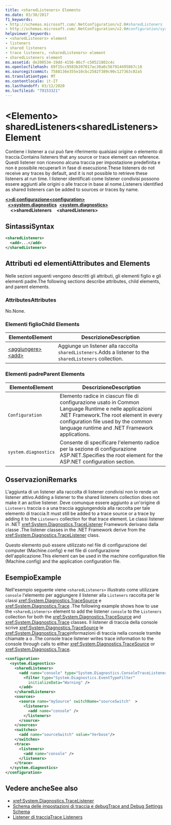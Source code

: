 ```yaml
---
title: <sharedListeners> Elemento
ms.date: 03/30/2017
f1_keywords:
- http://schemas.microsoft.com/.NetConfiguration/v2.0#sharedListeners
- http://schemas.microsoft.com/.NetConfiguration/v2.0#configuration/system.diagnostics/sharedListeners
helpviewer_keywords:
- <sharedListeners> element
- listeners
- shared listeners
- trace listeners, <sharedListeners> element
- sharedListeners element
ms.assetid: de200534-19dd-4156-86cf-c50521802c4c
ms.openlocfilehash: 69f15cc9583b397017ac30a0c567914495867c18
ms.sourcegitcommit: 7588136e355e10cbc2582f389c90c127363c02a5
ms.translationtype: MT
ms.contentlocale: it-IT
ms.lasthandoff: 03/12/2020
ms.locfileid: "79153321"
---
```

# <a name="sharedlisteners-element"></a><span data-ttu-id="46993-102">\<Elemento> sharedListeners</span><span class="sxs-lookup"><span data-stu-id="46993-102">\<sharedListeners> Element</span></span>
<span data-ttu-id="46993-103">Contiene i listener a cui può fare riferimento qualsiasi origine o elemento di traccia.</span><span class="sxs-lookup"><span data-stu-id="46993-103">Contains listeners that any source or trace element can reference.</span></span>  <span data-ttu-id="46993-104">Questi listener non ricevono alcuna traccia per impostazione predefinita e non è possibile recuperarli in fase di esecuzione.</span><span class="sxs-lookup"><span data-stu-id="46993-104">These listeners do not receive any traces by default, and it is not possible to retrieve these listeners at run time.</span></span> <span data-ttu-id="46993-105">I listener identificati come listener condivisi possono essere aggiunti alle origini o alle tracce in base al nome.</span><span class="sxs-lookup"><span data-stu-id="46993-105">Listeners identified as shared listeners can be added to sources or traces by name.</span></span>  
  
[<span data-ttu-id="46993-106">**\<>di configurazione**</span><span class="sxs-lookup"><span data-stu-id="46993-106">**\<configuration>**</span></span>](../configuration-element.md)  
<span data-ttu-id="46993-107">&nbsp;&nbsp;[**\<>system.diagnostics**](system-diagnostics-element.md)</span><span class="sxs-lookup"><span data-stu-id="46993-107">&nbsp;&nbsp;[**\<system.diagnostics>**](system-diagnostics-element.md)</span></span>  
<span data-ttu-id="46993-108">&nbsp;&nbsp;&nbsp;&nbsp;**\<>sharedListeners**</span><span class="sxs-lookup"><span data-stu-id="46993-108">&nbsp;&nbsp;&nbsp;&nbsp;**\<sharedListeners>**</span></span>  
  
## <a name="syntax"></a><span data-ttu-id="46993-109">Sintassi</span><span class="sxs-lookup"><span data-stu-id="46993-109">Syntax</span></span>  
  
```xml  
<sharedListeners>
  <add>...</add>  
</sharedListeners>  
```  
  
## <a name="attributes-and-elements"></a><span data-ttu-id="46993-110">Attributi ed elementi</span><span class="sxs-lookup"><span data-stu-id="46993-110">Attributes and Elements</span></span>  
 <span data-ttu-id="46993-111">Nelle sezioni seguenti vengono descritti gli attributi, gli elementi figlio e gli elementi padre.</span><span class="sxs-lookup"><span data-stu-id="46993-111">The following sections describe attributes, child elements, and parent elements.</span></span>  
  
### <a name="attributes"></a><span data-ttu-id="46993-112">Attributes</span><span class="sxs-lookup"><span data-stu-id="46993-112">Attributes</span></span>  
 <span data-ttu-id="46993-113">No.</span><span class="sxs-lookup"><span data-stu-id="46993-113">None.</span></span>  
  
### <a name="child-elements"></a><span data-ttu-id="46993-114">Elementi figlio</span><span class="sxs-lookup"><span data-stu-id="46993-114">Child Elements</span></span>  
  
|<span data-ttu-id="46993-115">Elemento</span><span class="sxs-lookup"><span data-stu-id="46993-115">Element</span></span>|<span data-ttu-id="46993-116">Descrizione</span><span class="sxs-lookup"><span data-stu-id="46993-116">Description</span></span>|  
|-------------|-----------------|  
|[<span data-ttu-id="46993-117">\<aggiungere></span><span class="sxs-lookup"><span data-stu-id="46993-117">\<add></span></span>](add-element-for-listeners-for-trace.md)|<span data-ttu-id="46993-118">Aggiunge un listener alla raccolta `sharedListeners`.</span><span class="sxs-lookup"><span data-stu-id="46993-118">Adds a listener to the `sharedListeners` collection.</span></span>|  
  
### <a name="parent-elements"></a><span data-ttu-id="46993-119">Elementi padre</span><span class="sxs-lookup"><span data-stu-id="46993-119">Parent Elements</span></span>  
  
|<span data-ttu-id="46993-120">Elemento</span><span class="sxs-lookup"><span data-stu-id="46993-120">Element</span></span>|<span data-ttu-id="46993-121">Descrizione</span><span class="sxs-lookup"><span data-stu-id="46993-121">Description</span></span>|  
|-------------|-----------------|  
|`Configuration`|<span data-ttu-id="46993-122">Elemento radice in ciascun file di configurazione usato in Common Language Runtime e nelle applicazioni .NET Framework.</span><span class="sxs-lookup"><span data-stu-id="46993-122">The root element in every configuration file used by the common language runtime and .NET Framework applications.</span></span>|  
|`system.diagnostics`|<span data-ttu-id="46993-123">Consente di specificare l'elemento radice per la sezione di configurazione ASP.NET.</span><span class="sxs-lookup"><span data-stu-id="46993-123">Specifies the root element for the ASP.NET configuration section.</span></span>|  
  
## <a name="remarks"></a><span data-ttu-id="46993-124">Osservazioni</span><span class="sxs-lookup"><span data-stu-id="46993-124">Remarks</span></span>  
 <span data-ttu-id="46993-125">L'aggiunta di un listener alla raccolta di listener condivisi non lo rende un listener attivo.</span><span class="sxs-lookup"><span data-stu-id="46993-125">Adding a listener to the shared listeners collection does not make it an active listener.</span></span> <span data-ttu-id="46993-126">Deve comunque essere aggiunto a un'origine di `Listeners` traccia o a una traccia aggiungendola alla raccolta per tale elemento di traccia.</span><span class="sxs-lookup"><span data-stu-id="46993-126">It must still be added to a trace source or a trace by adding it to the `Listeners` collection for that trace element.</span></span> <span data-ttu-id="46993-127">Le classi listener in .NET <xref:System.Diagnostics.TraceListener> Framework derivano dalla classe .</span><span class="sxs-lookup"><span data-stu-id="46993-127">The listener classes in the .NET Framework derive from the <xref:System.Diagnostics.TraceListener> class.</span></span>  
  
 <span data-ttu-id="46993-128">Questo elemento può essere utilizzato nel file di configurazione del computer (Machine.config) e nel file di configurazione dell'applicazione.</span><span class="sxs-lookup"><span data-stu-id="46993-128">This element can be used in the machine configuration file (Machine.config) and the application configuration file.</span></span>  
  
## <a name="example"></a><span data-ttu-id="46993-129">Esempio</span><span class="sxs-lookup"><span data-stu-id="46993-129">Example</span></span>  
 <span data-ttu-id="46993-130">Nell'esempio seguente viene `<sharedListeners>` illustrato come utilizzare `console` l'elemento per aggiungere il listener alla `Listeners` raccolta per le classi <xref:System.Diagnostics.TraceSource> e <xref:System.Diagnostics.Trace> .</span><span class="sxs-lookup"><span data-stu-id="46993-130">The following example shows how to use the `<sharedListeners>` element to add the listener `console` to the `Listeners` collection for both the <xref:System.Diagnostics.TraceSource> and <xref:System.Diagnostics.Trace> classes.</span></span> <span data-ttu-id="46993-131">Il listener di traccia della console scrive <xref:System.Diagnostics.TraceSource> le <xref:System.Diagnostics.Trace>informazioni di traccia nella console tramite chiamate a o .</span><span class="sxs-lookup"><span data-stu-id="46993-131">The console trace listener writes trace information to the console through calls to either <xref:System.Diagnostics.TraceSource> or <xref:System.Diagnostics.Trace>.</span></span>  
  
```xml  
<configuration>  
  <system.diagnostics>  
    <sharedListeners>  
      <add name="console" type="System.Diagnostics.ConsoleTraceListener" >  
        <filter type="System.Diagnostics.EventTypeFilter"  
          initializeData="Warning" />  
      </add>  
    </sharedListeners>  
    <sources>  
      <source name="mySource" switchName="sourceSwitch"  >  
        <listeners>  
          <add name="console" />  
        </listeners>  
      </source>  
    </sources>  
    <switches>  
      <add name="sourceSwitch" value="Verbose"/>  
    </switches>  
    <trace>  
      <listeners>  
        <add name="console" />  
      </listeners>  
    </trace>  
  </system.diagnostics>  
</configuration>
```  
  
## <a name="see-also"></a><span data-ttu-id="46993-132">Vedere anche</span><span class="sxs-lookup"><span data-stu-id="46993-132">See also</span></span>

- <xref:System.Diagnostics.TraceListener>
- [<span data-ttu-id="46993-133">Schema delle impostazioni di traccia e debug</span><span class="sxs-lookup"><span data-stu-id="46993-133">Trace and Debug Settings Schema</span></span>](index.md)
- [<span data-ttu-id="46993-134">Listener di traccia</span><span class="sxs-lookup"><span data-stu-id="46993-134">Trace Listeners</span></span>](../../../debug-trace-profile/trace-listeners.md)
